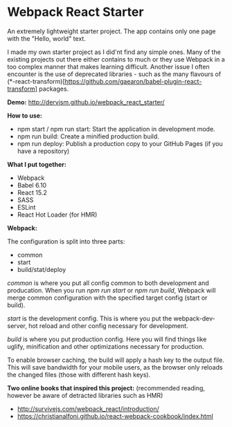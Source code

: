 # Webpack React Starter
An extremely lightweight starter project. The app contains only one page with the "Hello, world" text.

I made my own starter project as I did'nt find any simple ones. Many of the existing projects out there either contains to much or they use Webpack in a too complex manner that makes learning difficult. Another issue I often encounter is the use of deprecated libraries - such as the many flavours of (*-react-transform)[https://github.com/gaearon/babel-plugin-react-transform] packages.

**Demo:** http://dervism.github.io/webpack_react_starter/

**How to use:**

- npm start / npm run start: Start the application in development mode.
- npm run build: Create a minified production build.
- npm run deploy: Publish a production copy to your GitHub Pages (if you have a repository)

**What I put together:**

- Webpack
- Babel 6.10
- React 15.2
- SASS
- ESLint
- React Hot Loader (for HMR)

**Webpack:**

The configuration is split into three parts:

- common
- start
- build/stat/deploy

_common_ is where you put all config common to both development and producation.
When you run _npm run start_ or _npm run build_, Webpack will merge common configuration
with the specified target config (start or build).

_start_ is the development config. This is where you put the webpack-dev-server, hot reload and
other config necessary for development.

_build_ is where you put production config. Here you will find things like uglify, minification and
other optimizations necessary for production.

To enable browser caching, the build will apply a hash key to the output file. This will save bandwidth for your mobile
users, as the browser only reloads the changed files (those with different hash keys).

**Two online books that inspired this project:** (recommended reading, however be aware of detracted libraries such as HMR)
- http://survivejs.com/webpack_react/introduction/
- https://christianalfoni.github.io/react-webpack-cookbook/index.html